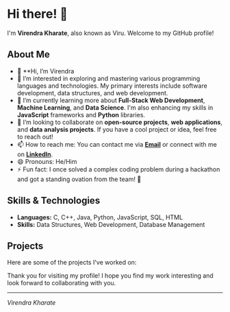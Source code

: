 # Hi there! 👋

I'm **Virendra Kharate**, also known as Viru. Welcome to my GitHub profile!

## About Me

- 👋 **Hi, I’m Virendra
- 👀 I’m interested in exploring and mastering various programming languages and technologies. My primary interests include software development, data structures, and web development.
- 🌱 I’m currently learning more about **Full-Stack Web Development**, **Machine Learning**, and **Data Science**. I'm also enhancing my skills in **JavaScript** frameworks and **Python** libraries.
- 💞️ I’m looking to collaborate on **open-source projects**, **web applications**, and **data analysis projects**. If you have a cool project or idea, feel free to reach out!
- 📫 How to reach me: You can contact me via **[Email](mailto:virendra.kharate@example.com)** or connect with me on **[LinkedIn](your-linkedin-profile-link)**.
- 😄 Pronouns: He/Him
- ⚡ Fun fact: I once solved a complex coding problem during a hackathon and got a standing ovation from the team! 🎉

## Skills & Technologies

- **Languages:** C, C++, Java, Python, JavaScript, SQL, HTML
- **Skills:** Data Structures, Web Development, Database Management

## Projects

Here are some of the projects I've worked on:


Thank you for visiting my profile! I hope you find my work interesting and look forward to collaborating with you.

---

*Virendra Kharate*


<!---
Viru45/Viru45 is a ✨ special ✨ repository because its `README.md` (this file) appears on your GitHub profile.
You can click the Preview link to take a look at your changes.
--->
